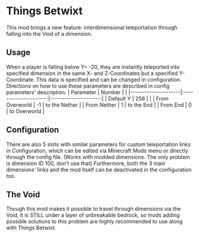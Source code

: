 # Things Betwixt
This mod brings a new feature: interdimensional teleportation through falling into the Void of a dimension.
## Usage
When a player is falling below Y= -20, they are instantly teleported into specified dimension in the same X- and Z-Coordinates but a specified Y-Coordinate. This data is specified and can be changed in configuration. Directions on how to use these parameters are described in config parameters' description.
| Parameter           | Number                |                      |
|---------------------|:---------------------:|---------------------:|
| Default Y           | 256                   |                      |
| From Overworld      | -1                    | to the Nether        |
| From Nether         | 1                     | to the End           |
| From End            | 0                     | to Overworld         |

## Configuration
There are also 5 slots with similar parameters for custom teleportation links in Configuration, which can be edited via Minecraft Mods menu or directly through the config file. (Works with modded dimensions. The only problem is dimension ID 100, don't use that) Furthermore, both the 3 main dimensions' links and the mod itself can be deactivated in the configuration too.

## The Void
Though this mod makes it possible to travel through dimensions via the Void, it is STILL under a layer of unbreakable bedrock, so mods adding possible solutions to this problem are highly recommended to use along with Things Betwixt.
